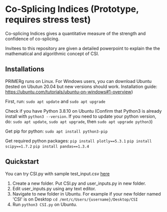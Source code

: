 # Co-Splicing Indices (Prototype, requires stress test)

Co-splicing Indices gives a quantitative measure of the strength and confidence of co-splicing.

Invitees to this repository are given a detailed powerpoint to explain the the mathematical and algorithmic concept of CSI.

## Installations
PRIMERg runs on Linux. For Windows users, you can download Ubuntu (tested on Ubutun 20.04 but new versions should work. Installation guide: https://ubuntu.com/tutorials/ubuntu-on-windows#1-overview)

First, run: ```sudo apt update``` and ```sudo apt upgrade```

Check if you have Python 3.8.10 on Ubuntu (Confirm that Python3 is already install with ```python3 --version```. If you need to update your python version, do: ```sudo apt update```, ```sudo apt upgrade```, then ```sudo apt upgrade python3```)

Get pip for python: ```sudo apt install python3-pip```

Get required python packages:
```pip install plotly==5.3.1```
```pip install scipy==1.7.2```
```pip install pandas==1.3.4```

## Quickstart
You can try CSI.py with sample test_input.csv [here](https://github.com/CherWeiYuan/Co-Splicing_Indices/tree/main/sample_input_output)
1. Create a new folder. Put CSI.py and user_inputs.py in new folder.
2. Edit user_inputs.py using any text editor.
3. Navigate to new folder in Ubuntu. For example if your new folder named 'CSI' is on Desktop ```cd /mnt/c/Users/{username}/Desktop/CSI```
4. Run ```python3 CSI.py``` on Ubuntu.

